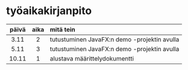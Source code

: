 # työaikakirjanpito

| päivä  | aika | mitä tein |
| :---: | :---: | :------------- |
| 3.11  | 2  | tutustuminen JavaFX:n demo -projektin avulla |
| 5.11  | 3  | tutustuminen JavaFX:n demo -projektin avulla |
| 10.11 | 1 | alustava määrittelydokumentti |